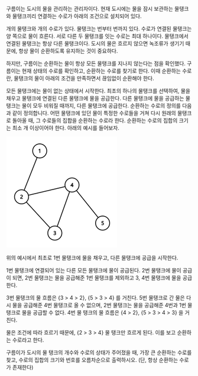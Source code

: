 구름이는 도시의 물을 관리하는 관리자이다. 현재 도시에는 물을 잠시 보관하는 물탱크와 물탱크끼리 연결하는 수로가 아래의 조건으로 설치되어 있다.

개의 물탱크와 개의 수로가 있다.
물탱크는 번부터 번까지 있다.
수로가 연결된 물탱크는 양 쪽으로 물이 흐른다.
서로 다른 두 물탱크를 잇는 수로는 최대 하나이다.
물탱크에서 연결된 물탱크는 항상 다른 물탱크이다.
도시의 물은 흐르지 않으면 녹조류가 생기기 때문에, 항상 물이 순환하도록 유지하는 것이 중요하다. 

하지만, 구름이는 순환하는 물이 항상 모든 물탱크를 지나지 않는다는 점을 확인했다. 구름이는 현재 상태의 수로를 확인하고, 순환하는 수로를 찾기로 한다. 이때 순환하는 수로란, 물탱크의 물이 아래의 조건을 만족하면서 끊임없이 순환해야 한다. 

모든 물탱크에는 물이 없는 상태에서 시작한다.
최초의 하나의 물탱크를 선택하여, 물을 채우고 물탱크에 연결된 다른 물탱크에 물을 공급한다.
다른 물탱크에 물을 공급하는 물탱크는 물이 모두 비워질 때까지, 다른 물탱크에 공급한다.
순환하는 수로의 정의를 다음과 같이 정의합니다. 어떤 물탱크에 있던 물이 특정한 수로들을 거쳐 다시 원래의 물탱크로 돌아올 때, 그 수로들의 집합을 순환하는 수로라 한다.
순환하는 수로의 집합의 크기는 최소 개 이상이어야 한다.
아래의 예시를 들어보자.

![img.png](img.png)

위의 예시에서 최초로 1번 물탱크에 물을 채우고, 다른 물탱크에 공급을 시작한다. 

1번 물탱크에 연결되어 있는 다른 모든 물탱크에 물이 공급된다. 2번 물탱크에 물이 공급이 되면, 2번 물탱크는 물을 공급해준 1번 물탱크를 제외하고 3, 4번 물탱크에 물을 공급한다.

3번 물탱크의 물 흐름은 {3 > 4 > 2}, {5 > 3 > 4} 를 거친다. 5번 물탱크로 간 물은 다시 물을 공급해준 4번 물탱크로 올 수 없으며, 2번 물탱크는 물을 공급해준 4번과 1번 물탱크로 물을 공급할 수 없다.
4번 물 탱크의 물 흐름은 {4 > 2}, {5 > 3  > 4 > 3} 을 거친다.

물은 조건에 따라 흐르기 때문에, {2 > 3 > 4} 물 탱크만 흐르게 된다. 이를 보고 순환하는 수로라고 한다. 

구름이가 도시의 물 탱크의 개수와 수로의 상태가 주어졌을 때, 가장 큰 순환하는 수로를 찾고, 수로의 집합의 크기와 번호를 오름차순으로 출력하시오. (단, 항상 순환하는 수로가 존재한다)